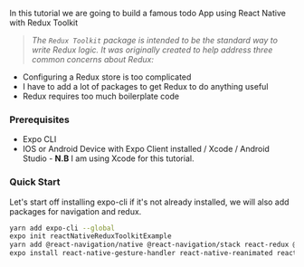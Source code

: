 In this tutorial we are going to build a famous todo App using React Native with Redux Toolkit

> _The `Redux Toolkit` package is intended to be the standard way to write Redux logic. It was originally created to help address three common concerns about Redux:_

* Configuring a Redux store is too complicated
* I have to add a lot of packages to get Redux to do anything useful
* Redux requires too much boilerplate code

### Prerequisites
* Expo CLI
* IOS or Android Device with Expo Client installed / Xcode / Android Studio - __N.B__ I am using Xcode for this tutorial.

### Quick Start

Let's start off installing expo-cli if it's not already installed, we will also add packages for navigation and redux.

```bash
yarn add expo-cli --global
expo init reactNativeReduxToolkitExample
yarn add @react-navigation/native @react-navigation/stack react-redux @reduxjs/toolkit
expo install react-native-gesture-handler react-native-reanimated react-native-screens react-native-safe-area-context @react-native-community/masked-view
```
